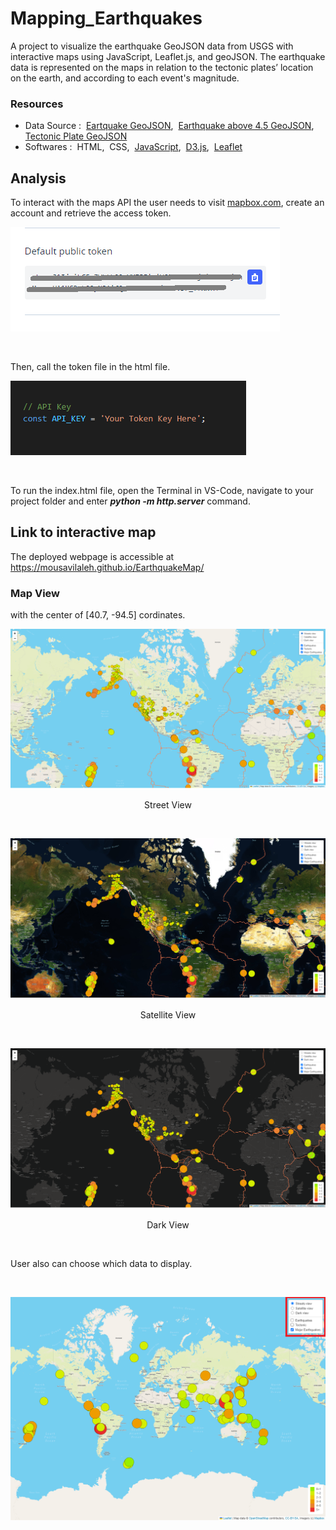 # Mapping_Earthquakes
A project to visualize the earthquake GeoJSON data from USGS with interactive maps using JavaScript, Leaflet.js, and geoJSON.
The earthquake data is represented on the maps in relation to the tectonic plates’ location on the earth, and according to each event's magnitude.


### Resources

- Data Source :&nbsp; [Eartquake GeoJSON](https://earthquake.usgs.gov/earthquakes/feed/v1.0/summary/all_week.geojson),&nbsp; [Earthquake above 4.5 GeoJSON](https://earthquake.usgs.gov/earthquakes/feed/v1.0/summary/4.5_week.geojson),&nbsp; [Tectonic Plate GeoJSON](https://raw.githubusercontent.com/fraxen/tectonicplates/master/GeoJSON/PB2002_boundaries.json)
- Softwares :&nbsp; HTML,&nbsp; CSS,&nbsp; [JavaScript](https://www.w3schools.com/js/default.asp),&nbsp; [D3.js](https://d3js.org/),&nbsp; [Leaflet](https://leafletjs.com/examples/geojson/)


## Analysis
To interact with the maps API the user needs to visit [mapbox.com](https://www.mapbox.com/), create an account and retrieve the access token.
<br/>

![01.png](images/01.png)

<br/>

Then, call the token file in the html file.
<br/>

![02.png](images/02.png)

<br/>

To run the index.html file, open the Terminal in VS-Code, navigate to your project folder and enter  _**python -m http.server**_  command. <br/>

## Link to interactive map
The deployed webpage is accessible at &nbsp;  https://mousavilaleh.github.io/EarthquakeMap/  <br/>


### Map View

with the center of [40.7, -94.5] cordinates.  <br/>

![03.png](images/03.png)
<p align="center">Street View </p>

<br/>

![04.png](images/04.png)
<p align="center">Satellite View</p>

<br/>

![05.png](images/05.png)
<p align="center">Dark View </p>

<br/>

User also can choose which data to display.  

<br/>

![06.png](images/06.png)

<br/>
